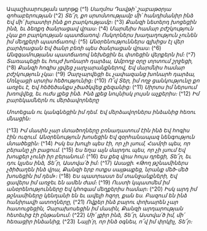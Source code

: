 
Ապաշխարության աղոթք
(^1) _Սաղմոս Դավթի՝ շաբաթօրյա զոհաբերության_
(^2) _Տե՜ր, քո սրտմտությամբ մի՛ հանդիմանիր ինձ
Եվ մի՛ խրատիր ինձ քո բարկությամբ։_
(^3) _Քանզի նետերդ խոցեցին ինձ, եւ ձեռքդ ծանրացավ վրաս։_
(^4) _Մարմնիս համար բժշկություն չկա քո բարկության պատճառով։
Ոսկորներս խաղաղություն չունեն իմ մեղքերի պատճառով։_
(^5) _Անօրենություններս գլխիցս էլ վեր բարձրացան
Եվ ծանր բեռի պես ծանրացան վրաս։_
(^6) _Անզգամությանս պատճառով նեխեցին եւ փտեցին վերքերն իմ։_
(^7) _Տառապեցի եւ հույժ խոնարհ դարձա,
Ամբողջ օրը տրտում շրջեցի,_
(^8) _Քանզի հոգիս լցվեց չարչարանքներով,
Եվ մարմնիս համար բժշկություն չկա։_
(^9) _Չարչարվեցի եւ չափազանց խոնարհ դարձա,
Մռնչացի սրտիս հեծությունից։_
(^10) _Ո՜վ Տեր, իմ ողջ ցանկությունը քո առջեւ է,
Եվ հեծեծանքս չծածկվեց քեզանից։_
(^11) _Սիրտս իմ ներսում խռովվեց, եւ ուժս լքեց ինձ.
Ինձ լքեց նույնիսկ լույսն աչքերիս։_
(^12) _Իմ բարեկամներն ու մերձավորները_


_Մոտեցան ու կանգնեցին իմ դեմ.
Եվ մերձավորներս ինձանից հեռու մնացին։_

(^13) _Իմ մասին չար մտածողները բռնադատում էին ինձ
Եվ հոգիս էին ուզում.
Անօրենություն խոսեցին
Եվ զօրհանապազ նենգություն մտածեցին։_
(^14) _Իսկ ես խուլի պես էի, որ չի լսում,
Համրի պես, որ բերանը չի բացում._
(^15) _Ես եղա այն մարդու պես, որ չի լսում
Եվ խոսքեր չունի իր բերանում։_
(^16) _Ես քեզ վրա հույս դրեցի, Տե՜ր, եւ դու կլսես ինձ, Տե՜ր, Աստվա՛ծ իմ։_
(^17) _Ասացի. «Թող թշնամիներս չծիծաղեն ինձ վրա,
Քանզի երբ ոտքս սայթաքեց, նրանք մեծ-մեծ խոսեցին իմ դեմ»։_
(^18) _Ես պատրաստ եմ տանջանքների,
Եվ ցավերս իմ առջեւ են ամեն ժամ։_
(^19) _Ուստի կպատմեմ իմ անօրենությունները
Եվ կհոգամ մեղքերիս համար։_
(^20) _Իսկ արդ իմ թշնամիները կենդանի են եւ ավելի հզոր, քան ես.
Բազում են ինձ հանիրավի ատողները,_
(^21) _Ովքեր ինձ բարու փոխարեն չար հատուցեցին,
Չարախոսեցին իմ մասին,
Քանզի արդարության հետեւից էի ընթանում։_
(^22) _Մի՛ լքիր ինձ, Տե՜ր, Աստվա՛ծ իմ, մի՛ հեռացիր ինձանից,_
(^23) _Նայի՛ր, որ ինձ օգնես, ո՜վ իմ փրկիչ, Տե՜ր։_
